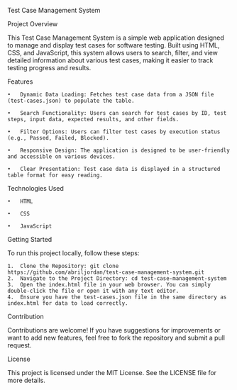 Test Case Management System

Project Overview

This Test Case Management System is a simple web application designed to manage and display test cases for software testing. Built using HTML, CSS, and JavaScript, this system allows users to search, filter, and view detailed information about various test cases, making it easier to track testing progress and results.

Features

    •	Dynamic Data Loading: Fetches test case data from a JSON file (test-cases.json) to populate the table.

    •	Search Functionality: Users can search for test cases by ID, test steps, input data, expected results, and other fields.
    
    •	Filter Options: Users can filter test cases by execution status (e.g., Passed, Failed, Blocked).
    
    •	Responsive Design: The application is designed to be user-friendly and accessible on various devices.
    
    •	Clear Presentation: Test case data is displayed in a structured table format for easy reading.

Technologies Used

    •	HTML

    •	CSS
    
    •	JavaScript

Getting Started

To run this project locally, follow these steps:

    1.	Clone the Repository: git clone https://github.com/abriljordan/test-case-management-system.git
    2.	Navigate to the Project Directory: cd test-case-management-system
    3.	Open the index.html file in your web browser. You can simply double-click the file or open it with any text editor.
    4.	Ensure you have the test-cases.json file in the same directory as index.html for data to load correctly.


Contribution

Contributions are welcome! If you have suggestions for improvements or want to add new features, feel free to fork the repository and submit a pull request.

License

This project is licensed under the MIT License. See the LICENSE file for more details.
